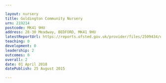 ```yaml
---

layout: nursery
title: Goldington Community Nursery
urn: 219214
postcode: MK41 9HU
address: 28-30 Meadway, BEDFORD, MK41 9HU
latestReportUrl: https://reports.ofsted.gov.uk/provider/files/2509434/urn/219214.pdf
teaching: 0
development: 0
leadership: 2
outcomes: 0
overall: 2
date: 01 April 2018 
datePublish: 25 August 2015

---
```

